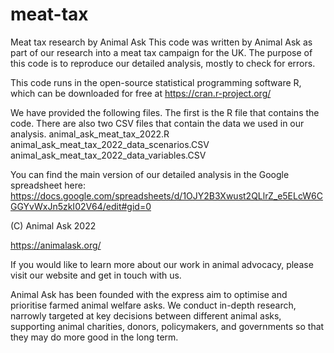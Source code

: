 # meat-tax
Meat tax research by Animal Ask
This code was written by Animal Ask as part of our research into a meat tax campaign for the UK. The purpose of this code is to reproduce our detailed analysis, mostly to check for errors.

This code runs in the open-source statistical programming software R, which can be downloaded for free at https://cran.r-project.org/

We have provided the following files. The first is the R file that contains the code. There are also two CSV files that contain the data we used in our analysis.
animal_ask_meat_tax_2022.R
animal_ask_meat_tax_2022_data_scenarios.CSV
animal_ask_meat_tax_2022_data_variables.CSV

You can find the main version of our detailed analysis in the Google spreadsheet here:
https://docs.google.com/spreadsheets/d/1OJY2B3Xwust2QLlrZ_e5ELcW6CGGYvWxJn5zkI02V64/edit#gid=0

(C) Animal Ask 2022

https://animalask.org/

If you would like to learn more about our work in animal advocacy, please visit our website and get in touch with us.

Animal Ask has been founded with the express aim to optimise and prioritise farmed animal welfare asks. We conduct in-depth research, narrowly targeted at key decisions between different animal asks, supporting animal charities, donors, policymakers, and governments so that they may do more good in the long term.
